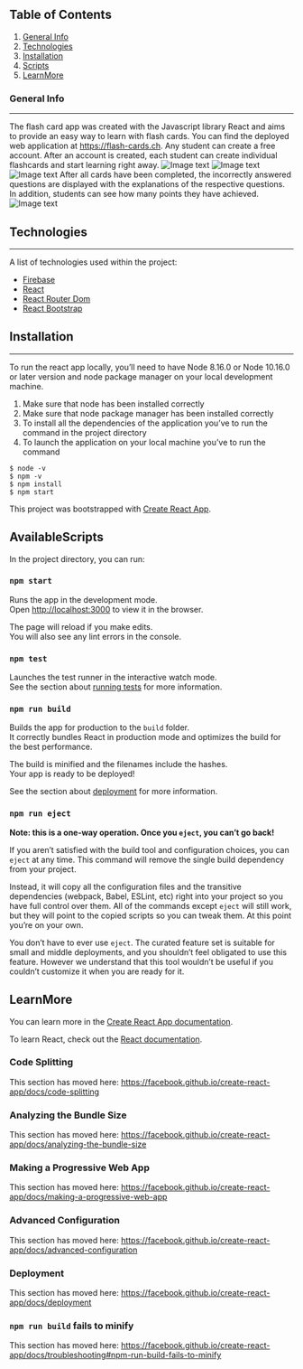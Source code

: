 ## Table of Contents
1. [General Info](#general-info)
2. [Technologies](#technologies)
3. [Installation](#installation)
4. [Scripts](#AvailableScripts)
5. [LearnMore](#LearnMore)

### General Info
***
The flash card app was created with the Javascript library React and aims to provide an easy way to learn with flash cards. 
You can find the deployed web application at https://flash-cards.ch. Any student can create a free account. 
After an account is created, each student can create individual flashcards and start learning right away.
![Image text](https://i.imgur.com/ofvKhQx.png)
![Image text](https://i.imgur.com/SgXYY6O.png)
![Image text](https://i.imgur.com/wgvE1Zk.png)
After all cards have been completed, the incorrectly answered questions are displayed with the explanations of the respective questions. 
In addition, students can see how many points they have achieved.
![Image text](https://i.imgur.com/BRHizIX.png)

## Technologies
***
A list of technologies used within the project:
* [Firebase](https://firebase.google.com/) 
* [React](https://reactjs.org/)
* [React Router Dom](https://reactrouter.com/)
* [React Bootstrap](https://react-bootstrap.github.io/)

## Installation
***
To run the react app locally, you’ll need to have Node 8.16.0 or Node 10.16.0 or later version and node package manager on your local development machine.
1. Make sure that node has been installed correctly
2. Make sure that node package manager has been installed correctly
3. To install all the dependencies of the application you’ve to run the command in the project directory
4. To launch the application on your local machine you’ve to run the command
```
$ node -v
$ npm -v
$ npm install
$ npm start
```

This project was bootstrapped with [Create React App](https://github.com/facebook/create-react-app).

## AvailableScripts

In the project directory, you can run:

### `npm start`

Runs the app in the development mode.<br />
Open [http://localhost:3000](http://localhost:3000) to view it in the browser.

The page will reload if you make edits.<br />
You will also see any lint errors in the console.

### `npm test`

Launches the test runner in the interactive watch mode.<br />
See the section about [running tests](https://facebook.github.io/create-react-app/docs/running-tests) for more information.

### `npm run build`

Builds the app for production to the `build` folder.<br />
It correctly bundles React in production mode and optimizes the build for the best performance.

The build is minified and the filenames include the hashes.<br />
Your app is ready to be deployed!

See the section about [deployment](https://facebook.github.io/create-react-app/docs/deployment) for more information.

### `npm run eject`

**Note: this is a one-way operation. Once you `eject`, you can’t go back!**

If you aren’t satisfied with the build tool and configuration choices, you can `eject` at any time. This command will remove the single build dependency from your project.

Instead, it will copy all the configuration files and the transitive dependencies (webpack, Babel, ESLint, etc) right into your project so you have full control over them. All of the commands except `eject` will still work, but they will point to the copied scripts so you can tweak them. At this point you’re on your own.

You don’t have to ever use `eject`. The curated feature set is suitable for small and middle deployments, and you shouldn’t feel obligated to use this feature. However we understand that this tool wouldn’t be useful if you couldn’t customize it when you are ready for it.

## LearnMore

You can learn more in the [Create React App documentation](https://facebook.github.io/create-react-app/docs/getting-started).

To learn React, check out the [React documentation](https://reactjs.org/).

### Code Splitting

This section has moved here: https://facebook.github.io/create-react-app/docs/code-splitting

### Analyzing the Bundle Size

This section has moved here: https://facebook.github.io/create-react-app/docs/analyzing-the-bundle-size

### Making a Progressive Web App

This section has moved here: https://facebook.github.io/create-react-app/docs/making-a-progressive-web-app

### Advanced Configuration

This section has moved here: https://facebook.github.io/create-react-app/docs/advanced-configuration

### Deployment

This section has moved here: https://facebook.github.io/create-react-app/docs/deployment

### `npm run build` fails to minify

This section has moved here: https://facebook.github.io/create-react-app/docs/troubleshooting#npm-run-build-fails-to-minify
